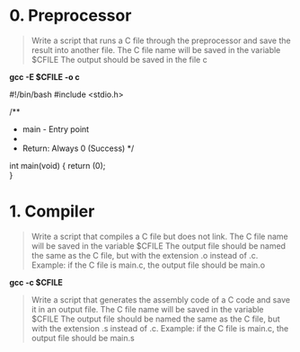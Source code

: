 # 0. Preprocessor

> Write a script that runs a C file through the preprocessor and save the result into another file.
> The C file name will be saved in the variable $CFILE
> The output should be saved in the file c

**gcc -E $CFILE -o c**

#!/bin/bash
#include <stdio.h>

/**
 * main - Entry point
 *
 * Return: Always 0 (Success)
 */
 
int main(void)
{
    return (0);   
}

# 1. Compiler
> Write a script that compiles a C file but does not link.
> The C file name will be saved in the variable $CFILE
> The output file should be named the same as the C file, but with the extension .o instead of .c.
> Example: if the C file is main.c, the output file should be main.o

**gcc -c $CFILE**

> Write a script that generates the assembly code of a C code and save it in an output file.
> The C file name will be saved in the variable $CFILE
> The output file should be named the same as the C file, but with the extension .s instead of .c.
> Example: if the C file is main.c, the output file should be main.s